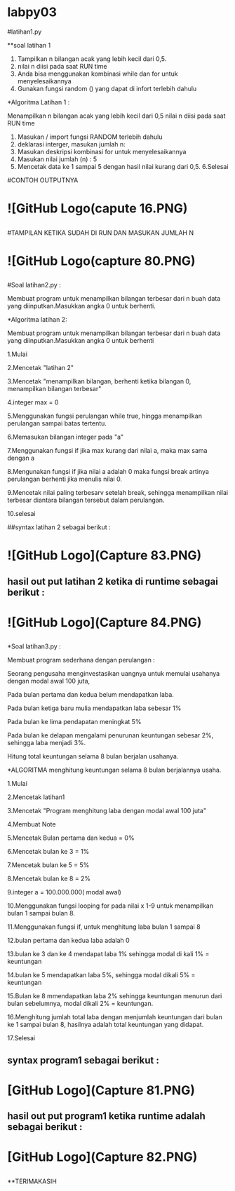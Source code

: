 # labpy03
#latihan1.py

 **soal latihan 1

1. Tampilkan n bilangan acak yang lebih kecil dari 0,5.
2. nilai n diisi pada saat RUN time
3. Anda bisa menggunakan kombinasi while dan for untuk menyelesaikannya
4. Gunakan fungsi random () yang dapat di infort terlebih dahulu

*Algoritma Latihan 1 :

Menampilkan n bilangan acak yang lebih kecil dari 0,5 nilai n diisi pada
saat RUN time

1. Masukan / import fungsi RANDOM terlebih dahulu
2. deklarasi interger, masukan jumlah n:
3. Masukan deskripsi kombinasi for untuk menyelesaikannya
4. Masukan nilai jumlah (n) : 5
5. Mencetak data ke 1 sampai 5 dengan hasil nilai kurang dari 0,5.
6.Selesai

#CONTOH OUTPUTNYA

# ![GitHub Logo(capute 16.PNG) <h2>


#TAMPILAN KETIKA SUDAH DI RUN DAN MASUKAN JUMLAH N 

# ![GitHub Logo(capture 80.PNG) <h2>

#Soal latihan2.py :

Membuat program untuk menampilkan bilangan terbesar dari n buah data 
yang diinputkan.Masukkan angka 0 untuk berhenti.

*Algoritma latihan 2:

Membuat program untuk menampilkan bilangan terbesar dari n buah data 
yang diinputkan.Masukkan angka 0 untuk berhenti

1.Mulai

2.Mencetak "latihan 2"

3.Mencetak "menampilkan bilangan, berhenti ketika bilangan 0, 
menampilkan bilangan terbesar"

4.integer max = 0

5.Menggunakan fungsi perulangan while true, hingga menampilkan 
perulangan sampai batas tertentu.

6.Memasukan bilangan integer pada "a"

7.Menggunakan fungsi if jika max kurang dari nilai a, maka max sama 
dengan a

8.Mengunakan fungsi if jika nilai a adalah 0 maka fungsi break artinya 
perulangan berhenti jika menulis nilai 0.

9.Mencetak nilai paling terbesarv setelah break, sehingga menampilkan 
nilai terbesar diantara bilangan tersebut dalam perulangan.

10.selesai

##syntax latihan 2 sebagai berikut :


# ![GitHub Logo](Capture 83.PNG) <h2>


## hasil out put latihan 2 ketika di runtime sebagai berikut :


# ![GitHub Logo](Capture 84.PNG) <h2>


 *Soal latihan3.py :


Membuat program sederhana dengan perulangan :

Seorang pengusaha menginvestasikan uangnya untuk memulai usahanya dengan 
modal awal 100 juta,

Pada bulan pertama dan kedua belum mendapatkan laba.

Pada bulan ketiga baru mulia mendapatkan laba sebesar 1%

Pada bulan ke lima pendapatan meningkat 5%

Pada bulan ke delapan mengalami penurunan keuntungan sebesar 2%, 
sehingga laba menjadi 3%.

Hitung total keuntungan selama 8 bulan berjalan usahanya.

 *ALGORITMA menghitung keuntungan selama 8 bulan berjalannya usaha.

1.Mulai

2.Mencetak latihan1

3.Mencetak "Program menghitung laba dengan modal awal 100 juta"

4.Membuat Note

5.Mencetak Bulan pertama dan kedua = 0%

6.Mencetak bulan ke 3 = 1%

7.Mencetak bulan ke 5 = 5%

8.Mencetak bulan ke 8 = 2%

9.integer a = 100.000.000( modal awal)

10.Menggunakan fungsi looping for pada nilai x 1-9 untuk menampilkan 
bulan 1 sampai bulan 8.

11.Menggunakan fungsi if, untuk menghitung laba bulan 1 sampai 8

12.bulan pertama dan kedua laba adalah 0

13.bulan ke 3 dan ke 4 mendapat laba 1% sehingga modal di kali 1% = 
keuntungan

14.bulan ke 5 mendapatkan laba 5%, sehingga modal dikali 5% = keuntungan

15.Bulan ke 8 mmendapatkan laba 2% sehingga keuntungan menurun dari 
bulan sebelumnya, modal dikali 2% = keuntungan.

16.Menghitung jumlah total laba dengan menjumlah keuntungan dari bulan 
ke 1 sampai bulan 8, hasilnya adalah total keuntungan yang didapat.

17.Selesai

## syntax program1 sebagai berikut :

# [GitHub Logo](Capture 81.PNG) <h2>


## hasil out put program1 ketika runtime adalah sebagai berikut :

# [GitHub Logo](Capture 82.PNG) <h2>

**TERIMAKASIH

